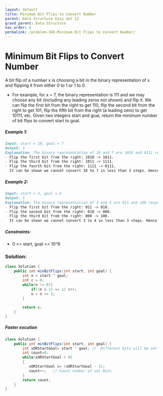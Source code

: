 ```yaml
---
layout: default
title: Minimum Bit Flips to Convert Number
parent: Data Structure Easy Set 12
grand_parent: Data Structure
nav_order: 6
permalink: /problem-346-Minimum Bit Flips to Convert Number/
---
```

# Minimum Bit Flips to Convert Number
A bit flip of a number x is choosing a bit in the binary representation of x and flipping it from either 0 to 1 or 1 to 0.

* For example, for x = 7, the binary representation is 111 and we may choose any bit (including any leading zeros not shown) and flip it. We can flip the first bit from the right to get 110, flip the second bit from the right to get 101, flip the fifth bit from the right (a leading zero) to get 10111, etc.
Given two integers start and goal, return the minimum number of bit flips to convert start to goal.

##### Example 1:
```markdown
Input: start = 10, goal = 7
Output: 3
Explanation: The binary representation of 10 and 7 are 1010 and 0111 respectively. We can convert 10 to 7 in 3 steps:
- Flip the first bit from the right: 1010 -> 1011.
- Flip the third bit from the right: 1011 -> 1111.
- Flip the fourth bit from the right: 1111 -> 0111.
  It can be shown we cannot convert 10 to 7 in less than 3 steps. Hence, we return 3.
```
##### Example 2:
```markdown
Input: start = 3, goal = 4
Output: 3
Explanation: The binary representation of 3 and 4 are 011 and 100 respectively. We can convert 3 to 4 in 3 steps:
- Flip the first bit from the right: 011 -> 010.
- Flip the second bit from the right: 010 -> 000.
- Flip the third bit from the right: 000 -> 100.
  It can be shown we cannot convert 3 to 4 in less than 3 steps. Hence, we return 3.
```
##### Constraints:
* 0 <= start, goal <= 10^9

### Solution:
```java
class Solution {
    public int minBitFlips(int start, int goal) {
        int n = start ^ goal;
        int c = 0;
        while(n != 0){
            if((n & 1) == 1) c++;
            n = n >> 1;
        }
        
        return c;
    }
}
```
##### Faster excution 
```java
class Solution {
    public int minBitFlips(int start, int goal) {
        int xORStartGoal= start ^ goal; //  Different bits will be set
        int count=0;
        while(xORStartGoal > 0)
        {
           xORStartGoal &= (xORStartGoal - 1); 
           count++;   // Count number of set Bits
        }
        return count;  
    }
}
```
